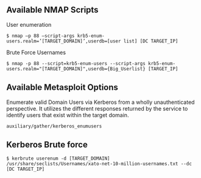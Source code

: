 ## Available NMAP Scripts 
User enumeration

    $ nmap –p 88 –script-args krb5-enum-users.realm=’[TARGET_DOMAIN]’,userdb=[user list] [DC TARGET_IP] 

Brute Force Usernames

    $ nmap -p 88 --script=krb5-enum-users --script-args krb5-enum-users.realm="[TARGET_DOMAIN]",userdb={Big_Userlist} [TARGET_IP] 
 
## Available Metasploit Options
Enumerate valid Domain Users via Kerberos from a wholly unauthenticated perspective. It utilizes the different responses returned by the service to identify users that exist within the target domain.
    
    auxiliary/gather/kerberos_enumusers 

## Kerberos Brute force 

    $ kerbrute userenum -d [TARGET_DOMAIN] /usr/share/seclists/Usernames/xato-net-10-million-usernames.txt --dc [DC TARGET_IP]
